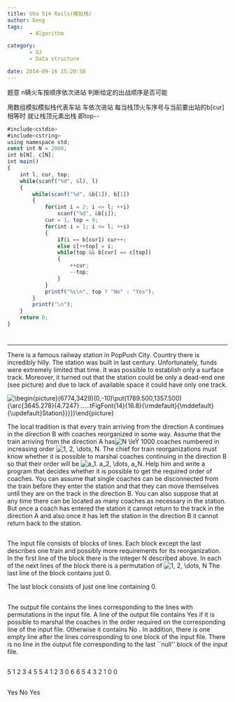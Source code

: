 ```yaml
---
title: UVa 514 Rails(模拟栈)
author: Deng
tags: 
       - Algorithm

category: 
       - OJ
       - Data structure

date: 2014-09-16 15:20:58
---
```

题意 n辆火车按顺序依次进站 判断给定的出战顺序是否可能

用数组模拟模拟栈代表车站 车依次进站 每当栈顶火车序号与当前要出站的b[cur] 相等时 就让栈顶元素出栈 即top--

```js 
#include<cstdio>
#include<cstring>
using namespace std;
const int N = 2000;
int b[N], c[N];
int main()
{
    int l, cur, top;
    while(scanf("%d", &l), l)
    {
        while(scanf("%d", &b[1]), b[1])
        {
            for(int i = 2; i <= l; ++i)
                scanf("%d", &b[i]);
            cur = 1, top = 0;
            for(int i = 1; i <= l; ++i)
            {
                if(i == b[cur]) cur++;
                else c[++top] = i;
                while(top && b[cur] == c[top])
                {
                    ++cur;
                    --top;
                }
            }
            printf("%s\n", top ? "No" : "Yes");
        }
        printf("\n");
    }
    return 0;
}
```

#

****

There is a famous railway station in PopPush City. Country there is incredibly hilly. The station was built in last century. Unfortunately, funds were extremely limited that time. It was possible to establish only a surface track. Moreover, it turned out that the station could be only a dead-end one (see picture) and due to lack of available space it could have only one track.

![\begin{picture}(6774,3429)(0,-10)\put(1789.500,1357.500){\arc{3645.278}{4.7247}......tFigFont{14}{16.8}{\rmdefault}{\mddefault}{\updefault}Station}}}}}\end{picture}](../images/dge.org-external-5-p514.gif.png)

The local tradition is that every train arriving from the direction A continues in the direction B with coaches reorganized in some way. Assume that the train arriving from the direction A has![$N \leŸ 1000$](../images/dge.org-external-5-514img2.gif.png) coaches numbered in increasing order ![$1, 2, \dots, N$](../images/dge.org-external-5-514img3.gif.png). The chief for train reorganizations must know whether it is possible to marshal coaches continuing in the direction B so that their order will be ![$a_1. a_2, \dots, a_N$](../images/dge.org-external-5-514img4.gif.png). Help him and write a program that decides whether it is possible to get the required order of coaches. You can assume that single coaches can be disconnected from the train before they enter the station and that they can move themselves until they are on the track in the direction B. You can also suppose that at any time there can be located as many coaches as necessary in the station. But once a coach has entered the station it cannot return to the track in the direction A and also once it has left the station in the direction B it cannot return back to the station.

##

The input file consists of blocks of lines. Each block except the last describes one train and possibly more requirements for its reorganization. In the first line of the block there is the integer N described above. In each of the next lines of the block there is a permutation of  ![$1, 2, \dots, N$](../images/dge.org-external-5-514img3.gif.png) The last line of the block contains just 0.

The last block consists of just one line containing 0.

##

The output file contains the lines corresponding to the lines with permutations in the input file. A line of the output file contains Yes if it is possible to marshal the coaches in the order required on the corresponding line of the input file. Otherwise it contains No . In addition, there is one empty line after the lines corresponding to one block of the input file. There is no line in the output file corresponding to the last ``null'' block of the input file.

##

5 1 2 3 4 5 5 4 1 2 3 0 6 6 5 4 3 2 1 0 0

##

Yes No Yes
